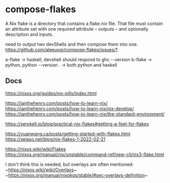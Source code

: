 # compose-flakes

A Nix flake is a directory that contains a flake.nix file. That file must contain an attribute set with one required attribute – outputs – and optionally description and inputs.

need to output two devShells and then compose them into one.
https://github.com/aleeusgr/compose-flakes/issues/1

a-flake -> haskell, devshell should respond to ghc --version
b-flake -> python, python --version
. -> both python and haskell

## Docs

https://nixos.org/guides/nix-pills/index.html

https://ianthehenry.com/posts/how-to-learn-nix/
https://ianthehenry.com/posts/how-to-learn-nix/nix-develop/
https://ianthehenry.com/posts/how-to-learn-nix/the-standard-environment/

https://serokell.io/blog/practical-nix-flakes#getting-a-feel-for-flakes

https://yuanwang.ca/posts/getting-started-with-flakes.html
https://xeiaso.net/blog/nix-flakes-1-2022-02-21

https://nixos.wiki/wiki/Flakes
https://nixos.org/manual/nix/unstable/command-ref/new-cli/nix3-flake.html

I don't think this is needed, but overlays are often mentioned:
~https://nixos.wiki/wiki/Overlays~
~https://nixos.org/manual/nixpkgs/stable/#sec-overlays-definition~
